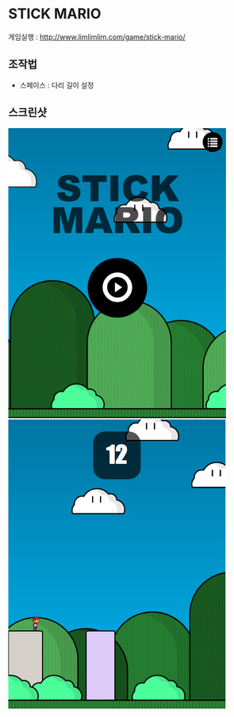 # STICK MARIO

게임실행 : http://www.limlimlim.com/game/stick-mario/

## 조작법
- 스페이스 : 다리 길이 설정
  
## 스크린샷

![](./doc/img/screenshot1.png)
![](./doc/img/screenshot2.png)
